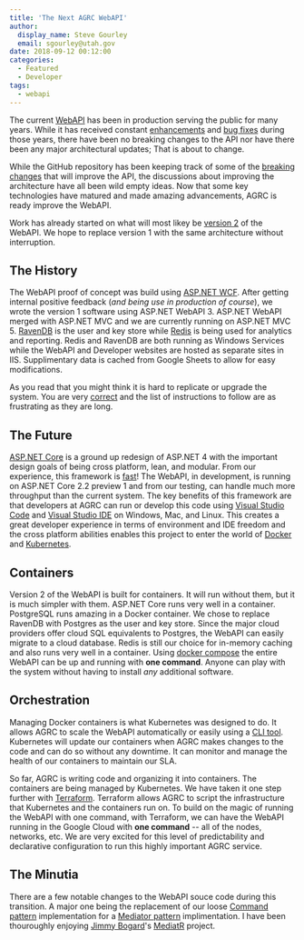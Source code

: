```yaml
---
title: 'The Next AGRC WebAPI'
author:
  display_name: Steve Gourley
  email: sgourley@utah.gov
date: 2018-09-12 00:12:00
categories:
  - Featured
  - Developer
tags:
  - webapi
---
```


The current [WebAPI](https://api.mapserv.utah.gov) has been in production serving the public for many years. While it has received constant [enhancements](https://github.com/agrc/api.mapserv.utah.gov/issues?q=is%3Aissue+sort%3Aupdated-desc+is%3Aclosed+label%3Aenhancement) and [bug fixes](https://github.com/agrc/api.mapserv.utah.gov/issues?q=is%3Aissue+sort%3Aupdated-desc+is%3Aclosed+label%3Abug) during those years, there have been no breaking changes to the API nor have there been any major architectural updates; That is about to change.

While the GitHub repository has been keeping track of some of the [breaking changes](https://github.com/agrc/api.mapserv.utah.gov/issues?q=is%3Aissue+is%3Aopen+sort%3Aupdated-desc+label%3Av2.0.0) that will improve the API, the discussions about improving the architecture have all been wild empty ideas. Now that some key technologies have matured and made amazing advancements, AGRC is ready improve the WebAPI.

Work has already started on what will most likey be [version 2](https://github.com/agrc/api.mapserv.utah.gov/tree/development) of the WebAPI. We hope to replace version 1 with the same architecture without interruption.

## The History

The WebAPI proof of concept was build using [ASP.NET WCF](https://docs.microsoft.com/en-us/dotnet/framework/wcf/whats-wcf). After getting internal positive feedback (_and being use in production of course_), we wrote the version 1 software using ASP.NET WebAPI 3. ASP.NET WebAPI merged with ASP.NET MVC and we are currently running on ASP.NET MVC 5. [RavenDB](https://ravendb.net/) is the user and key store while [Redis](https://redis.io) is being used for analytics and reporting. Redis and RavenDB are both running as Windows Services while the WebAPI and Developer websites are hosted as separate sites in IIS. Supplimentary data is cached from Google Sheets to allow for easy modifications.

As you read that you might think it is hard to replicate or upgrade the system. You are very [correct](https://github.com/agrc/api.mapserv.utah.gov/wiki) and the list of instructions to follow are as frustrating as they are long.

## The Future

[ASP.NET Core](https://docs.microsoft.com/en-us/aspnet/core/?view=aspnetcore-2.1) is a ground up redesign of ASP.NET 4 with the important design goals of being cross platform, lean, and modular. From our experience, this framework is [fast](https://www.techempower.com/benchmarks/#section=data-r16&hw=ph&test=plaintext)! The WebAPI, in development, is running on ASP.NET Core 2.2 preview 1 and from our testing, can handle much more throughput than the current system. The key benefits of this framework are that developers at AGRC can run or develop this code using [Visual Studio Code](https://code.visualstudio.com/) and [Visual Studio IDE](https://visualstudio.microsoft.com/) on Windows, Mac, and Linux. This creates a great developer experience in terms of environment and IDE freedom and the cross platform abilities enables this project to enter the world of [Docker](https://www.docker.com/) and [Kubernetes](https://kubernetes.io/).

## Containers

Version 2 of the WebAPI is built for containers. It will run without them, but it is much simpler with them. ASP.NET Core runs very well in a container. PostgreSQL runs amazing in a Docker container. We chose to replace RavenDB with Postgres as the user and key store. Since the major cloud providers offer cloud SQL equivalents to Postgres, the WebAPI can easily migrate to a cloud database. Redis is still our choice for in-memory caching and also runs very well in a container. Using [docker compose](https://docs.docker.com/compose/) the entire WebAPI can be up and running with **one command**. Anyone can play with the system without having to install _any_ additional software.

## Orchestration

 Managing Docker containers is what Kubernetes was designed to do. It allows AGRC to scale the WebAPI automatically or easily using a [CLI tool](https://kubernetes.io/docs/tasks/tools/install-kubectl/). Kubernetes will update our containers when AGRC makes changes to the code and can do so without any downtime. It can monitor and manage the health of our containers to maintain our SLA.

 So far, AGRC is writing code and organizing it into containers. The containers are being managed by Kubernetes. We have taken it one step further with [Terraform](https://www.terraform.io/). Terraform allows AGRC to script the infrastructure that Kubernetes and the containers run on. To build on the magic of running the WebAPI with one command, with Terraform, we can have the WebAPI running in the Google Cloud with **one command** -- all of the nodes, networks, etc. We are very excited for this level of predictability and declarative configuration to run this highly important AGRC service.

 ## The Minutia

 There are a few notable changes to the WebAPI souce code during this transition. A major one being the replacement of our loose [Command pattern](http://www.blackwasp.co.uk/Command.aspx) implementation for a [Mediator pattern](http://www.blackwasp.co.uk/Mediator.aspx) implimentation. I have been thouroughly enjoying [Jimmy Bogard](https://github.com/jbogard)'s [MediatR](https://github.com/jbogard/MediatR) project.
